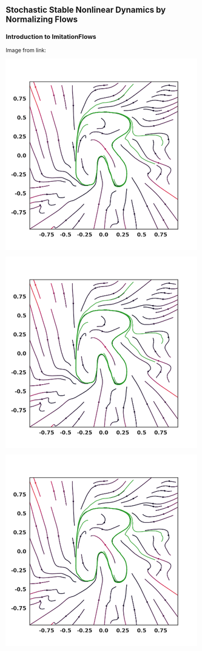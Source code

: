 ## Stochastic Stable Nonlinear Dynamics  by Normalizing Flows
### Introduction to ImitationFlows



Image from link:

<img src="../Figures/RSHAPE.png" alt="hi" class="inline"/>



![Image](https://github.com/TheCamusean/theCamusean.github.io/blob/master/_figures/RSHAPE.png)

![Image](Figures/RSHAPE.png)
